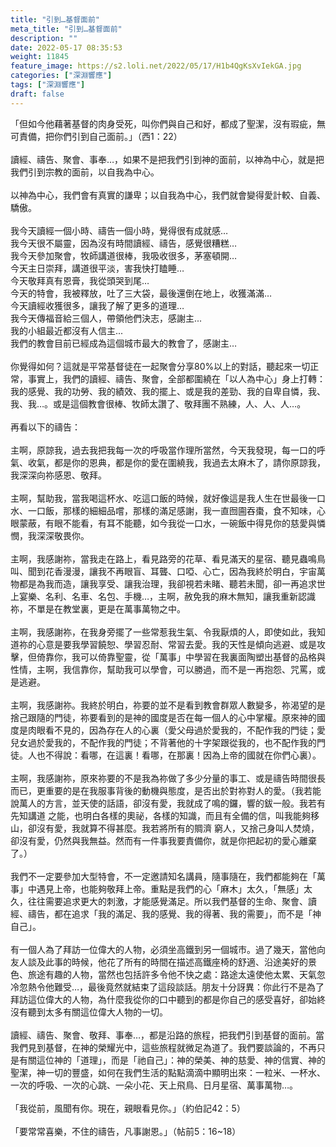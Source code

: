 ```yaml
---
title: "引到…基督面前"
meta_title: "引到…基督面前"
description: ""
date: 2022-05-17 08:35:53
weight: 11845
feature_image: https://s2.loli.net/2022/05/17/H1b4QgKsXvIekGA.jpg
categories: ["深淵響應"]
tags: ["深淵響應"]
draft: false
---
```


「但如今他藉著基督的肉身受死，叫你們與自己和好，都成了聖潔，沒有瑕疵，無可責備，把你們引到自己面前。」（西1：22）<br />
<br />
讀經、禱告、聚會、事奉…，如果不是把我們引到神的面前，以神為中心，就是把我們引到宗教的面前，以自我為中心。<br />
<br />
以神為中心，我們會有真實的謙卑；以自我為中心，我們就會變得愛計較、自義、驕傲。<br />
<br />
我今天讀經一個小時、禱告一個小時，覺得很有成就感…<br />
我今天很不屬靈，因為沒有時間讀經、禱告，感覺很糟糕…<br />
我今天參加聚會，牧師講道很棒，我吸收很多，茅塞頓開…<br />
今天主日崇拜，講道很平淡，害我快打瞌睡…<br />
今天敬拜真有恩膏，我從頭哭到尾…<br />
今天的特會，我被釋放，吐了三大袋，最後還倒在地上，收獲滿滿…<br />
今天讀經收獲很多，讓我了解了更多的道理…<br />
我今天傳福音給三個人，帶領他們決志，感謝主...<br />
我的小組最近都沒有人信主...<br />
我們的教會目前已經成為這個城市最大的教會了，感謝主…<br />
<br />
你覺得如何？這就是平常基督徒在一起聚會分享80%以上的對話，聽起來一切正常，事實上，我們的讀經、禱告、聚會，全部都圍繞在「以人為中心」身上打轉：我的感覺、我的功勞、我的績效、我的擺上、或是我的差勁、我的自卑自憐，我、我、我…。或是這個教會很棒、牧師太讚了、敬拜團不熟練，人、人、人…。<br />
<br />
再看以下的禱告：<br />
<br />
主啊，原諒我，過去我把我每一次的呼吸當作理所當然，今天我發現，每一口的呼氣、收氣，都是你的恩典，都是你的愛在圍繞我，我過去太麻木了，請你原諒我，我深深向祢感恩、敬拜。<br />
<br />
主啊，幫助我，當我喝這杯水、吃這口飯的時候，就好像這是我人生在世最後一口水、一口飯，那樣的細細品嚐，那樣的滿足感謝，我一直囫圇吞棗，食不知味，心眼蒙蔽，有眼不能看，有耳不能聽，如今我從一口水，一碗飯中得見你的慈愛與憐憫，我深深敬畏你。<br />
<br />
主啊，我感謝祢，當我走在路上，看見路旁的花草、看見滿天的星宿、聽見蟲鳴鳥叫、聞到花香漫漫，讓我不再眼盲、耳聾、口啞、心亡，因為我終於明白，宇宙萬物都是為我而造，讓我享受、讓我治理，我卻視若未睹、聽若未聞，卻一再追求世上宴樂、名利、名車、名包、手機…，主啊，赦免我的麻木無知，讓我重新認識祢，不單是在教堂裏，更是在萬事萬物之中。<br />
<br />
主啊，我感謝祢，在我身旁擺了一些常惹我生氣、令我厭煩的人，即使如此，我知道祢的心意是要我學習饒恕、學習忍耐、常習去愛。我的天性是傾向逃避、或是攻擊，但倚靠你，我可以倚靠聖靈，從「萬事」中學習在我裏面陶塑出基督的品格與性情，主啊，我信靠你，幫助我可以學會，可以勝過，而不是一再抱怨、咒罵，或是逃避。<br />
<br />
主啊，我感謝祢。我終於明白，祢要的並不是看到教會群眾人數變多，祢渴望的是捨己跟隨的門徒，祢要看到的是神的國度是否在每一個人的心中掌權。原來神的國度是肉眼看不見的，因為存在人的心裏（愛父母過於愛我的，不配作我的門徒；愛兒女過於愛我的，不配作我的門徒；不背著他的十字架跟從我的，也不配作我的門徒。人也不得說：看哪，在這裏！看哪，在那裏！因為上帝的國就在你們心裏）。<br />
<br />
主啊，我感謝祢，原來祢要的不是我為祢做了多少分量的事工、或是禱告時間很長而已，更重要的是在我服事背後的動機與態度，是否出於對祢對人的愛。（我若能說萬人的方言，並天使的話語，卻沒有愛，我就成了鳴的鑼，響的鈸一般。我若有先知講道 之能，也明白各樣的奧祕，各樣的知識，而且有全備的信，叫我能夠移山，卻沒有愛，我就算不得甚麼。我若將所有的賙濟 窮人，又捨己身叫人焚燒，卻沒有愛，仍然與我無益。然而有一件事我要責備你，就是你把起初的愛心離棄了。）<br />
<br />
我們不一定要參加大型特會，不一定邀請知名講員，隨事隨在，我們都能夠在「萬事」中遇見上帝，也能夠敬拜上帝。重點是我們的心「麻木」太久，「無感」太久，往往需要追求更大的刺激，才能感覺滿足。所以我們基督的生命、聚會、讀經、禱告，都在追求「我的滿足、我的感覺、我的得著、我的需要」，而不是「神自己」。<br />
<br />
有一個人為了拜訪一位偉大的人物，必須坐高鐵到另一個城市。過了幾天，當他向友人談及此事的時候，他花了所有的時間在描述高鐵座椅的舒適、沿途美好的景色、旅途有趣的人物，當然也包括許多令他不快之處：路途太遠使他太累、天氣忽冷忽熱令他難受…，最後竟然就結束了這段談話。朋友十分訝異：你此行不是為了拜訪這位偉大的人物，為什麼我從你的口中聽到的都是你自己的感受喜好，卻始終沒有聽到太多有關這位偉大人物的一切。<br />
<br />
讀經、禱告、聚會、敬拜、事奉…，都是沿路的旅程，把我們引到基督的面前。當我們見到基督，在神的榮耀光中，這些旅程就微足為道了。我們要談論的，不再只是有關這位神的「道理」，而是「祂自己」：神的榮美、神的慈愛、神的信實、神的聖潔，神一切的豐盛，如何在我們生活的點點滴滴中顯明出來：一粒米、一杯水、一次的呼吸、一次的心跳、一朵小花、天上飛鳥、日月星宿、萬事萬物…。<br />
<br />
「我從前，風聞有你。現在，親眼看見你。」（約伯記42：5）<br />
<br />
「要常常喜樂，不住的禱告，凡事謝恩。」（帖前5：16~18）
        